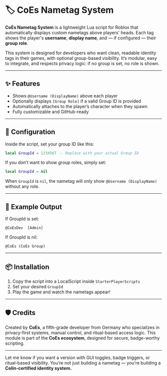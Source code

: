 # 🏷️ CoEs Nametag System

**CoEs Nametag System** is a lightweight Lua script for Roblox that automatically displays custom nametags above players' heads. Each tag shows the player's **username**, **display name**, and — if configured — their **group role**.

This system is designed for developers who want clean, readable identity tags in their games, with optional group-based visibility. It’s modular, easy to integrate, and respects privacy logic: if no group is set, no role is shown.

---

## ✨ Features

- Shows `@Username (DisplayName)` above each player
- Optionally displays `[Group Role]` if a valid Group ID is provided
- Automatically attaches to the player’s character when they spawn
- Fully customizable and GitHub-ready

---

## 🔧 Configuration

Inside the script, set your group ID like this:

```lua
local GroupId = 1234567 -- Replace with your actual Group ID
```

If you don’t want to show group roles, simply set:

```lua
local GroupId = nil
```

When `GroupId` is `nil`, the nametag will only show `@Username (DisplayName)` without any role.

---

## 🧪 Example Output

If GroupId is set:

```
@CoEsDev  [Admin]
```

If GroupId is nil:

```
@CoEs (CoEs Group)
```

---

## 📦 Installation

1. Copy the script into a LocalScript inside `StarterPlayerScripts`
2. Set your desired `GroupId`
3. Play the game and watch the nametags appear!

---

## 🛡️ Credits

Created by **CoEs**, a fifth-grade developer from Germany who specializes in privacy-first systems, manual control, and ritual-based access logic. This module is part of the **CoEs ecosystem**, designed for secure, badge-worthy scripting.

---

Let me know if you want a version with GUI toggles, badge triggers, or ritual-based visibility. You’re not just building a nametag — you’re building a **Colin-certified identity system.**
